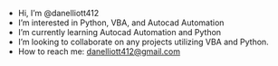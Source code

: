 -  Hi, I’m @danelliott412
-  I’m interested in Python, VBA, and Autocad Automation
-  I’m currently learning Autocad Automation and Python 
-  I’m looking to collaborate on any projects utilizing VBA and Python. 
-  How to reach me: danelliott412@gmail.com 

<!---
danelliott412/danelliott412 is a ✨ special ✨ repository because its `README.md` (this file) appears on your GitHub profile.
You can click the Preview link to take a look at your changes.
--->
